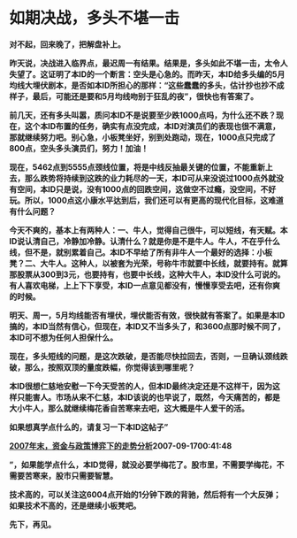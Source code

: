 如期决战，多头不堪一击
====



**对不起，回来晚了，把解盘补上。**

**昨天说，决战进入临界点，最迟周一有结果。结果是，多头如此不堪一击，太令人失望了。这证明了本ID的一个断言：空头是心急的。而昨天，本ID给多头编的5月均线大埋伏剧本，是否如本ID所担心的那样：“这些蠢蠢的多头，估计抄也抄不成样子，最后，可能还是要和5月均线吻别于狂乱的夜”，很快也有答案了。**

**前几天，还有多头叫嚣，质问本ID不是说要至少跌1000点吗，为什么还不跌？现在，这个本ID布置的任务，确实有点没完成，本ID对演员们的表现也很不满意，那就继续努力吧。别心急，小板凳坐好，别到处跑动，现在，1000点只完成了800点，空头多头演员们，努力！加油！**

**现在，5462点到5555点颈线位置，将是中线反抽最关键的位置，不能重新上去，那么跌势将持续到这跌的业力耗尽的一天，本ID可从来没说过1000点外就没有空间，本ID只是说，没有1000点的回跌空间，这做空不过瘾，没空间，不好玩。所以，1000点这小康水平达到后，我们还可以有更高的现代化目标，这难道有什么问题？**

**今天不爽的，基本上有两种人：一、牛人，觉得自己很牛，可以短线，有天赋。本ID说认清自己，冷静加冷静。认清什么？就是你是不是牛人。牛人，不在乎什么线，但不是，就别累着自己。本ID不早给了所有非牛人一个最好的选择：小板凳？二、大牛人。这种人，以被套为光荣，号称牛市就要中长线，就要持有。就算那股票从300到3元，也要持有，也要中长线，这种大牛人，本ID没什么可说的。有人喜欢电梯，上上下下享受，本ID一点意见都没有，慢慢享受去吧，还有你爽的时候。**

**明天、周一，5月均线能否有埋伏，埋伏能否有效，很快就有答案了。如果是本ID搞的，本ID当然有信心，但现在，本ID又不当多头了，和3600点那时候不同了，本ID可不想为任何人担保什么。**

**现在，多头短线的问题，是这次跌破，是否能尽快拉回去，否则，一旦确认颈线跌破，那么，按照双顶的量度跌幅，你觉得该到哪里呢？**

**本ID很想仁慈地安慰一下今天受苦的人，但本ID最终决定还是不这样干，因为这样只能害人。市场从来不仁慈，本ID该说的也早说了，既然，今天痛苦的，都是大小牛人，那么就继续梅花香自苦寒来去吧，这大概是牛人爱干的活。**

**如果想真学点什么的，请复习一下本ID这帖子”**

[**2007年末，资金与政策博弈下的走势分析**](http://blog.sina.com.cn/s/blog_486e105c01000cmm.html)**2007-09-1700:41:48**

**”，如果能学点什么，本ID觉得，就没必要学梅花了。股市里，不需要学梅花，不需要苦寒来，股市只需要智慧。**

**技术高的，可以关注这6004点开始的1分钟下跌的背驰，然后将有一个大反弹；如果技术不高的，还是继续小板凳吧。**

**先下，再见。**
